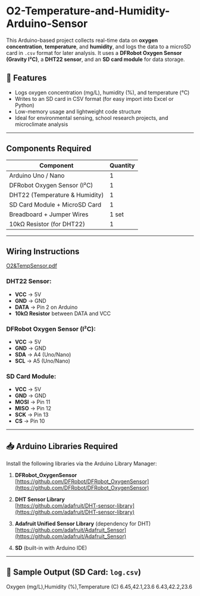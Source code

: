 # O2-Temperature-and-Humidity-Arduino-Sensor


This Arduino-based project collects real-time data on **oxygen concentration**, **temperature**, and **humidity**, and logs the data to a microSD card in `.csv` format for later analysis. It uses a **DFRobot Oxygen Sensor (Gravity I²C)**, a **DHT22 sensor**, and an **SD card module** for data storage.

## 🚀 Features

- Logs oxygen concentration (mg/L), humidity (%), and temperature (°C)
- Writes to an SD card in CSV format (for easy import into Excel or Python)
- Low-memory usage and lightweight code structure
- Ideal for environmental sensing, school research projects, and microclimate analysis

---

## Components Required

| Component                      | Quantity |
|-------------------------------|----------|
| Arduino Uno / Nano            | 1        |
| DFRobot Oxygen Sensor (I²C)   | 1        |
| DHT22 (Temperature & Humidity)| 1        |
| SD Card Module + MicroSD Card | 1        |
| Breadboard + Jumper Wires     | 1 set    |
| 10kΩ Resistor (for DHT22)     | 1        |

---

## Wiring Instructions
[O2&TempSensor.pdf](https://github.com/user-attachments/files/21607250/O2.TempSensor.pdf)

### DHT22 Sensor:
- **VCC** → 5V  
- **GND** → GND  
- **DATA** → Pin 2 on Arduino  
- **10kΩ Resistor** between DATA and VCC

### DFRobot Oxygen Sensor (I²C):
- **VCC** → 5V  
- **GND** → GND  
- **SDA** → A4 (Uno/Nano)  
- **SCL** → A5 (Uno/Nano)

### SD Card Module:
- **VCC** → 5V  
- **GND** → GND  
- **MOSI** → Pin 11  
- **MISO** → Pin 12  
- **SCK**  → Pin 13  
- **CS**   → Pin 10

---

## 📥 Arduino Libraries Required

Install the following libraries via the Arduino Library Manager:

1. **DFRobot_OxygenSensor**  
   [https://github.com/DFRobot/DFRobot_OxygenSensor](https://github.com/DFRobot/DFRobot_OxygenSensor)

2. **DHT Sensor Library**  
   [https://github.com/adafruit/DHT-sensor-library](https://github.com/adafruit/DHT-sensor-library)

3. **Adafruit Unified Sensor Library** (dependency for DHT)  
   [https://github.com/adafruit/Adafruit_Sensor](https://github.com/adafruit/Adafruit_Sensor)

4. **SD** (built-in with Arduino IDE)

---

## 📄 Sample Output (SD Card: `log.csv`)

Oxygen (mg/L),Humidity (%),Temperature (C)
6.45,42.1,23.6
6.43,42.2,23.6
